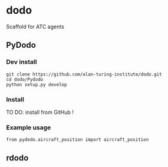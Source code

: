 # dodo

Scaffold for ATC agents

## PyDodo

### Dev install

```{bash}
git clone https://github.com/alan-turing-institute/dodo.git
cd dodo/Pydodo
python setup.py develop
```

### Install

TO DO: install from GitHub  !

### Example usage

```{python}
from pydodo.aircraft_position import aircraft_position
```

## rdodo
